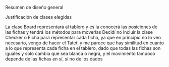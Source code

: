 Resumen de diseño general



Justificación de clases elegidas

La clase Board representará al tablero y es la conocerá las posiciones de las fichas y tendrá los métodos para moverlas
Decidí no incluir la clase Checker o Ficha para representar cada ficha, ya que en principio no lo veo necesario, vengo de hacer el Tateti y me parece que hay similitud en cuanto a lo que representa cada ficha en el tablero, dado que todas las fichas son iguales y solo cambia que sea blanca o negra, y el movimiento tampoco depende de las fichas en sí, si no de los dados
